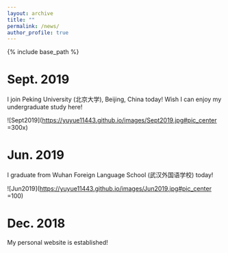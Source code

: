 ```yaml
---
layout: archive
title: ""
permalink: /news/
author_profile: true
---
```


{% include base_path %}


Sept. 2019
======
I join Peking University (北京大学), Beijing, China today! Wish I can enjoy my undergraduate study here!

![Sept2019](https://yuyue11443.github.io/images/Sept2019.jpg#pic_center =300x)

Jun. 2019
======
I graduate from Wuhan Foreign Language School (武汉外国语学校) today!

![Jun2019](https://yuyue11443.github.io/images/Jun2019.jpg#pic_center =100)
  
Dec. 2018
======
My personal website is established!
